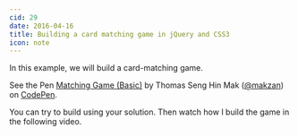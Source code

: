 ```yaml
---
cid: 29
date: 2016-04-16
title: Building a card matching game in jQuery and CSS3
icon: note
---
```


In this example, we will build a card-matching game.

<p data-height="455" data-theme-id="dark" data-slug-hash="WwJGvX" data-default-tab="js,result" data-user="makzan" data-embed-version="2" class="codepen">See the Pen <a href="http://codepen.io/makzan/pen/WwJGvX/">Matching Game (Basic)</a> by Thomas Seng Hin Mak (<a href="http://codepen.io/makzan">@makzan</a>) on <a href="http://codepen.io">CodePen</a>.</p>
<script async src="//assets.codepen.io/assets/embed/ei.js"></script>

You can try to build using your solution. Then watch how I build the game in the following video.

<script charset="ISO-8859-1" src="//fast.wistia.com/assets/external/E-v1.js" async></script><div class="wistia_responsive_padding" style="padding:62.5% 0 0 0;position:relative;"><div class="wistia_responsive_wrapper" style="height:100%;left:0;position:absolute;top:0;width:100%;"><div class="wistia_embed wistia_async_4jrwtqcx8l seo=false videoFoam=true" style="height:100%;width:100%">&nbsp;</div></div></div>